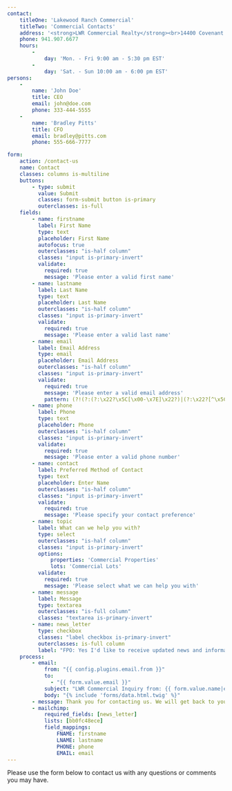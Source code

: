 ```yaml
---
contact:
    titleOne: 'Lakewood Ranch Commercial'
    titleTwo: 'Commercial Contacts'
    address: '<strong>LWR Commercial Realty</strong><br>14400 Covenant Way Lakewood Ranch, FL 34202'
    phone: 941.907.6677
    hours:
        -
            day: 'Mon. - Fri 9:00 am - 5:30 pm EST'
        -
            day: 'Sat. - Sun 10:00 am - 6:00 pm EST'
persons:
    -
        name: 'John Doe'
        title: CEO
        email: john@doe.com
        phone: 333-444-5555
    -
        name: 'Bradley Pitts'
        title: CFO
        email: bradley@pitts.com
        phone: 555-666-7777

form:
    action: /contact-us
    name: Contact
    classes: columns is-multiline
    buttons:
        - type: submit
          value: Submit
          classes: form-submit button is-primary
          outerclasses: is-full
    fields:
        - name: firstname
          label: First Name
          type: text
          placeholder: First Name
          autofocus: true
          outerclasses: "is-half column"
          classes: "input is-primary-invert"
          validate:
            required: true
            message: 'Please enter a valid first name'
        - name: lastname
          label: Last Name
          type: text
          placeholder: Last Name
          outerclasses: "is-half column"
          classes: "input is-primary-invert"
          validate:
            required: true
            message: 'Please enter a valid last name'
        - name: email
          label: Email Address
          type: email
          placeholder: Email Address
          outerclasses: "is-half column"
          classes: "input is-primary-invert"
          validate:
            required: true
            message: 'Please enter a valid email address'
            pattern: (?!(?:(?:\x22?\x5C[\x00-\x7E]\x22?)|(?:\x22?[^\x5C\x22]\x22?)){255,})(?!(?:(?:\x22?\x5C[\x00-\x7E]\x22?)|(?:\x22?[^\x5C\x22]\x22?)){65,}@)(?:(?:[\x21\x23-\x27\x2A\x2B\x2D\x2F-\x39\x3D\x3F\x5E-\x7E]+)|(?:\x22(?:[\x01-\x08\x0B\x0C\x0E-\x1F\x21\x23-\x5B\x5D-\x7F]|(?:\x5C[\x00-\x7F]))*\x22))(?:\.(?:(?:[\x21\x23-\x27\x2A\x2B\x2D\x2F-\x39\x3D\x3F\x5E-\x7E]+)|(?:\x22(?:[\x01-\x08\x0B\x0C\x0E-\x1F\x21\x23-\x5B\x5D-\x7F]|(?:\x5C[\x00-\x7F]))*\x22)))*@(?:(?:(?!.*[^.]{64,})(?:(?:(?:xn--)?[a-z0-9]+(?:-[a-z0-9]+)*\.){1,126}){1,}(?:(?:[a-z][a-z0-9]*)|(?:(?:xn--)[a-z0-9]+))(?:-[a-z0-9]+)*)|(?:\[(?:(?:IPv6:(?:(?:[a-f0-9]{1,4}(?::[a-f0-9]{1,4}){7})|(?:(?!(?:.*[a-f0-9][:\]]){7,})(?:[a-f0-9]{1,4}(?::[a-f0-9]{1,4}){0,5})?::(?:[a-f0-9]{1,4}(?::[a-f0-9]{1,4}){0,5})?)))|(?:(?:IPv6:(?:(?:[a-f0-9]{1,4}(?::[a-f0-9]{1,4}){5}:)|(?:(?!(?:.*[a-f0-9]:){5,})(?:[a-f0-9]{1,4}(?::[a-f0-9]{1,4}){0,3})?::(?:[a-f0-9]{1,4}(?::[a-f0-9]{1,4}){0,3}:)?)))?(?:(?:25[0-5])|(?:2[0-4][0-9])|(?:1[0-9]{2})|(?:[1-9]?[0-9]))(?:\.(?:(?:25[0-5])|(?:2[0-4][0-9])|(?:1[0-9]{2})|(?:[1-9]?[0-9]))){3}))\]))
        - name: phone
          label: Phone
          type: text
          placeholder: Phone
          outerclasses: "is-half column"
          classes: "input is-primary-invert"
          validate:
            required: true
            message: 'Please enter a valid phone number'
        - name: contact
          label: Preferred Method of Contact
          type: text
          placeholder: Enter Name
          outerclasses: "is-half column"
          classes: "input is-primary-invert"
          validate:
            required: true
            message: 'Please specify your contact preference'
        - name: topic
          label: What can we help you with?
          type: select
          outerclasses: "is-half column"
          classes: "input is-primary-invert"
          options: 
              properties: 'Commercial Properties'
              lots: 'Commercial Lots'
          validate:
            required: true
            message: 'Please select what we can help you with'
        - name: message
          label: Message
          type: textarea
          outerclasses: "is-full column"
          classes: "textarea is-primary-invert"
        - name: news_letter
          type: checkbox
          classes: "label checkbox is-primary-invert"
          outerclasses: is-full column
          label: "FPO: Yes I'd like to receive updated news and information"
    process:
        - email:
            from: "{{ config.plugins.email.from }}"
            to:
              - "{{ form.value.email }}"
            subject: "LWR Commercial Inquiry from: {{ form.value.name|e }}"
            body: "{% include 'forms/data.html.twig' %}"
        - message: Thank you for contacting us. We will get back to you shortly!
        - mailchimp:
            required_fields: [news_letter]
            lists: [bb0fc48ece]
            field_mappings:
                FNAME: firstname
                LNAME: lastname
                PHONE: phone
                EMAIL: email
---
```


Please use the form below to contact us with any questions or comments you may have.